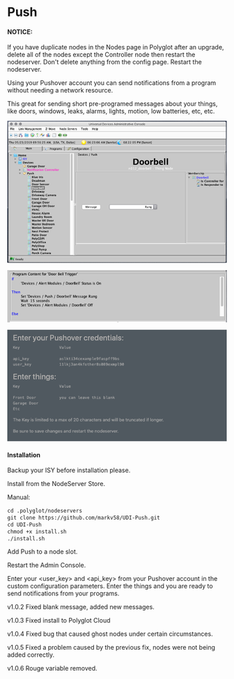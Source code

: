 # Push

#### NOTICE:

If you have duplicate nodes in the Nodes page in Polyglot after an upgrade, delete all of the nodes except the Controller node then restart the nodeserver. Don't delete anything from the config page. Restart the nodeserver.

Using your Pushover account you can send notifications from a program without needing a network resource.

This great for sending short pre-programed messages about your things, like doors, windows, leaks, alarms, lights, motion, low batteries, etc, etc.

![Pushpic](https://github.com/markv58/github.io/blob/master/Pushpic.png)

![DBpic](https://github.com/markv58/github.io/blob/master/DBpic.png)

![PushConf](https://github.com/markv58/github.io/blob/master/PushConfigHelp.png)

#### Installation

Backup your ISY before installation please.

Install from the NodeServer Store.

Manual:

    cd .polyglot/nodeservers
    git clone https://github.com/markv58/UDI-Push.git
    cd UDI-Push
    chmod +x install.sh
    ./install.sh



Add Push to a node slot.

Restart the Admin Console.

Enter your <user_key> and <api_key> from your Pushover account in the custom configuration parameters. Enter the things and
you are ready to send notifications from your programs.

v1.0.2 Fixed blank message, added new messages.

v1.0.3 Fixed install to Polyglot Cloud

v1.0.4 Fixed bug that caused ghost nodes under certain circumstances.

v1.0.5 Fixed a problem caused by the previous fix, nodes were not being added correctly.

v1.0.6 Rouge variable removed.
